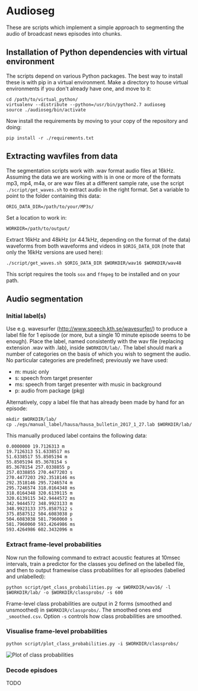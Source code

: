 # Audioseg

These are scripts which implement a simple approach to segmenting the audio of broadcast news episodes into chunks. 

## Installation of Python dependencies with virtual environment

The scripts depend on various Python packages. The best way to install these is with pip in a virtual environment. Make a directory to house virtual environments if you don't already have one, and move to it:

```
cd /path/to/virtual_python/
virtualenv --distribute --python=/usr/bin/python2.7 audioseg
source ./audioseg/bin/activate
```

Now install the requirements by moving to your copy of the repository and doing:

```
pip install -r ./requirements.txt
```



## Extracting wavfiles from data

The segmentation scripts work with .wav format audio files at 16kHz. Assuming the data we are working with is in one or more of the formats mp3, mp4, m4a, or are wav files at a different sample rate, use the script ```./script/get_waves.sh``` to extract audio in the right format. Set a variable to point to the folder containing this data:

```
ORIG_DATA_DIR=/path/to/your/MP3s/
```

Set a location to work in:

```
WORKDIR=/path/to/output/
```

Extract 16kHz and 48kHz (or 44.1kHz, depending on the format of the data) waveforms from both waveforms and videos in `$ORIG_DATA_DIR` (note that only the 16kHz versions are used here):

```
./script/get_waves.sh $ORIG_DATA_DIR $WORKDIR/wav16 $WORKDIR/wav48
```

This script requires the tools `sox` and `ffmpeg` to be installed and on your path.



## Audio segmentation

### Initial label(s)

Use e.g. wavesurfer (http://www.speech.kth.se/wavesurfer/) to produce a label file for 1 episode (or more, but a single 10 minute episode seems to be enough). Place the label, named consistently with the wav file (replacing extension .wav with .lab), inside `$WORKDIR/lab/`. The label should mark a number of categories on the basis of which you wish to segment the audio. No particular categories are predefined; previously we have used:

- m: music only
- s: speech from target presenter
- ms: speech from target presenter with music in background
- p: audio from package (pkg)

Alternatively, copy a label file that has already been made by hand for an episode:

```
mkdir $WORKDIR/lab/
cp ./egs/manual_label/hausa/hausa_bulletin_2017_1_27.lab $WORKDIR/lab/
```

This manually produced label contains the following data:

```
0.0000000 19.7126313 m
19.7126313 51.6338517 ms
51.6338517 55.8505194 m
55.8505194 85.3678154 s
85.3678154 257.0338855 p
257.0338855 270.4477203 s
270.4477203 292.3518146 ms
292.3518146 295.7246574 m
295.7246574 318.0164348 ms
318.0164348 320.6139115 m
320.6139115 342.9444572 ms
342.9444572 348.9923133 m
348.9923133 375.8587512 s
375.8587512 504.6083038 p
504.6083038 581.7960060 s
581.7960060 593.4264986 ms
593.4264986 602.3432096 m
```


### Extract frame-level probabilities

Now run the following command to extract acoustic features at 10msec intervals, train a predictor for the classes you defined on the labelled file, and then to output framewise class probabilities for all episodes (labelled and unlabelled):

```
python script/get_class_probabilities.py -w $WORKDIR/wav16/ -l $WORKDIR/lab/ -o $WORKDIR/classprobs/ -s 600
```

Frame-level class probabilities are output in 2 forms (smoothed and unsmoothed) in `$WORKDIR/classprobs/`. The smoothed ones end `_smoothed.csv`.  Option `-s` controls how class probabilities are smoothed. 


### Visualise frame-level probabilities

```
python script/plot_class_probabilities.py -i $WORKDIR/classprobs/
```

![Plot of class probabilities](https://github.com/oliverwatts/audioseg/blob/master/egs/plots/class_probs.png)

### Decode episdoes

TODO


